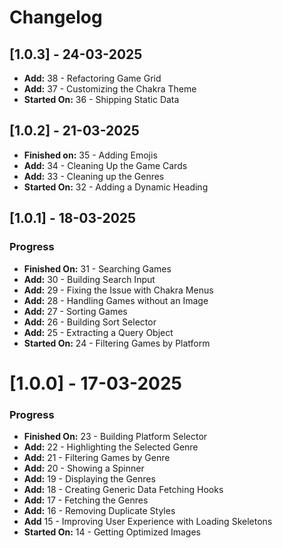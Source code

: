 # Changelog

## [1.0.3] - 24-03-2025

- **Add:** 38 - Refactoring Game Grid
- **Add:** 37 - Customizing the Chakra Theme
- **Started On:** 36 - Shipping Static Data

## [1.0.2] - 21-03-2025

- **Finished on:** 35 - Adding Emojis
- **Add:** 34 - Cleaning Up the Game Cards
- **Add:** 33 - Cleaning up the Genres
- **Started On:** 32 - Adding a Dynamic Heading

## [1.0.1] - 18-03-2025

### Progress

- **Finished On:** 31 - Searching Games
- **Add:** 30 - Building Search Input
- **Add:** 29 - Fixing the Issue with Chakra Menus
- **Add:** 28 - Handling Games without an Image
- **Add:** 27 - Sorting Games
- **Add:** 26 - Building Sort Selector
- **Add:** 25 - Extracting a Query Object
- **Started On:** 24 - Filtering Games by Platform

# [1.0.0] - 17-03-2025

### Progress

- **Finished On:** 23 - Building Platform Selector
- **Add:** 22 - Highlighting the Selected Genre
- **Add:** 21 - Filtering Games by Genre
- **Add:** 20 - Showing a Spinner
- **Add:** 19 - Displaying the Genres
- **Add:** 18 - Creating Generic Data Fetching Hooks
- **Add:** 17 - Fetching the Genres
- **Add:** 16 - Removing Duplicate Styles
- **Add** 15 - Improving User Experience with Loading Skeletons
- **Started On:** 14 - Getting Optimized Images

